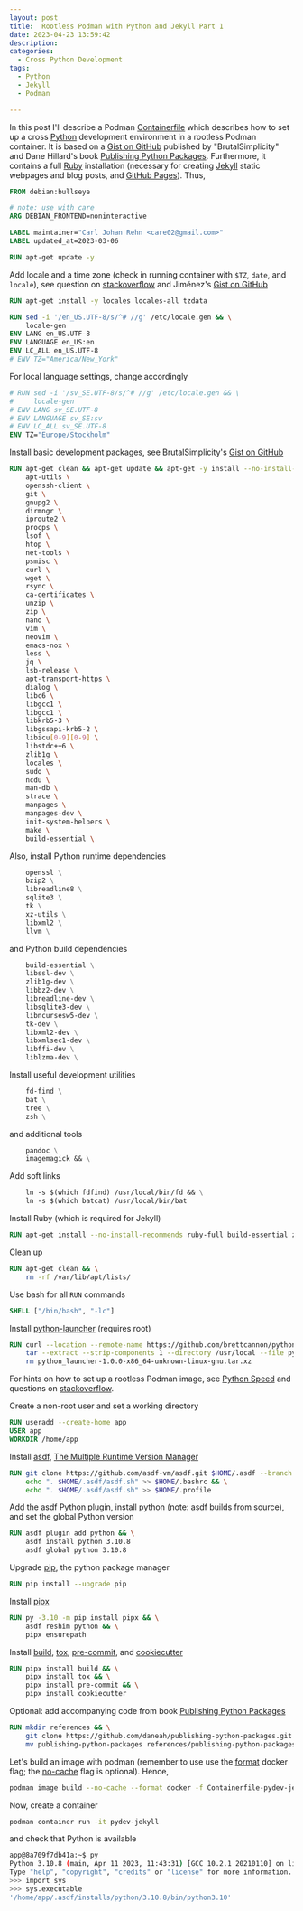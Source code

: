 ```yaml
---
layout: post
title:  Rootless Podman with Python and Jekyll Part 1
date: 2023-04-23 13:59:42
description: 
categories: 
  - Cross Python Development
tags: 
  - Python
  - Jekyll
  - Podman

---
```


In this post I'll describe a Podman [Containerfile](https://docs.podman.io/en/stable/markdown/podman-build.1.html) which describes how to set up a cross [Python](https://www.python.org/) development environment in a rootless Podman container. It is based on a [Gist on GitHub](https://gist.github.com/BrutalSimplicity/882af1d343b7530fc7e005284523d38d) published by "BrutalSimplicity" and Dane Hillard's book [Publishing Python Packages](https://www.manning.com/books/publishing-python-packages). Furthermore, it contains a full [Ruby](https://www.ruby-lang.org/en/) installation (necessary for creating [Jekyll](https://jekyllrb.com/) static webpages and blog posts, and [GitHub Pages](https://pages.github.com/)). Thus,

```dockerfile
FROM debian:bullseye

# note: use with care
ARG DEBIAN_FRONTEND=noninteractive

LABEL maintainer="Carl Johan Rehn <care02@gmail.com>"
LABEL updated_at=2023-03-06

RUN apt-get update -y
```

Add locale and a time zone (check in running container with `$TZ`, `date`, and `locale`), see question on  [stackoverflow](https://stackoverflow.com/questions/28405902/how-to-set-the-locale-inside-a-debian-ubuntu-docker-container) and Jiménez's [Gist on GitHub](https://gist.github.com/sjimenez44/1b73afeae3eec26a1915b0d4d5873b8f)

```dockerfile
RUN apt-get install -y locales locales-all tzdata

RUN sed -i '/en_US.UTF-8/s/^# //g' /etc/locale.gen && \
    locale-gen
ENV LANG en_US.UTF-8
ENV LANGUAGE en_US:en
ENV LC_ALL en_US.UTF-8
# ENV TZ="America/New_York"
```

For local language settings, change accordingly

```dockerfile
# RUN sed -i '/sv_SE.UTF-8/s/^# //g' /etc/locale.gen && \
#     locale-gen
# ENV LANG sv_SE.UTF-8
# ENV LANGUAGE sv_SE:sv
# ENV LC_ALL sv_SE.UTF-8
ENV TZ="Europe/Stockholm"
```

Install basic development packages, see BrutalSimplicity's [Gist on GitHub](https://gist.github.com/BrutalSimplicity/882af1d343b7530fc7e005284523d38d)

```dockerfile
RUN apt-get clean && apt-get update && apt-get -y install --no-install-recommends \
    apt-utils \
    openssh-client \
    git \
    gnupg2 \
    dirmngr \
    iproute2 \
    procps \
    lsof \
    htop \
    net-tools \
    psmisc \
    curl \
    wget \
    rsync \
    ca-certificates \
    unzip \
    zip \
    nano \
    vim \
    neovim \
    emacs-nox \
    less \
    jq \
    lsb-release \
    apt-transport-https \
    dialog \
    libc6 \
    libgcc1 \
    libgcc1 \
    libkrb5-3 \
    libgssapi-krb5-2 \
    libicu[0-9][0-9] \
    libstdc++6 \
    zlib1g \
    locales \
    sudo \
    ncdu \
    man-db \
    strace \
    manpages \
    manpages-dev \
    init-system-helpers \
    make \
    build-essential \
```

Also, install Python runtime dependencies

```dockerfile
    openssl \
    bzip2 \
    libreadline8 \
    sqlite3 \
    tk \
    xz-utils \
    libxml2 \
    llvm \
```

and Python build dependencies

```dockerfile
    build-essential \
    libssl-dev \
    zlib1g-dev \
    libbz2-dev \
    libreadline-dev \
    libsqlite3-dev \
    libncursesw5-dev \
    tk-dev \
    libxml2-dev \
    libxmlsec1-dev \
    libffi-dev \
    liblzma-dev \
```

Install useful development utilities

```dockerfile
    fd-find \
    bat \
    tree \
    zsh \
```

and additional tools

```dockerfile
    pandoc \
    imagemagick && \
```

Add soft links 

```dockerfile
    ln -s $(which fdfind) /usr/local/bin/fd && \
    ln -s $(which batcat) /usr/local/bin/bat
```

Install Ruby (which is required for Jekyll)

```dockerfile
RUN apt-get install --no-install-recommends ruby-full build-essential zlib1g-dev -y
```

Clean up

```dockerfile
RUN apt-get clean && \
    rm -rf /var/lib/apt/lists/
```

Use bash for all `RUN` commands 

```dockerfile
SHELL ["/bin/bash", "-lc"]
```

Install [python-launcher](https://python-launcher.app/) (requires root)

```dockerfile
RUN curl --location --remote-name https://github.com/brettcannon/python-launcher/releases/download/v1.0.0/python_launcher-1.0.0-x86_64-unknown-linux-gnu.tar.xz && \
    tar --extract --strip-components 1 --directory /usr/local --file python_launcher-1.0.0-x86_64-unknown-linux-gnu.tar.xz && \
    rm python_launcher-1.0.0-x86_64-unknown-linux-gnu.tar.xz
```

For hints on how to set up a rootless Podman image, see [Python Speed](https://pythonspeed.com/articles/root-capabilities-docker-security/) and
questions on [stackoverflow](https://stackoverflow.com/questions/59840450/rootless-docker-image). 

Create a non-root user and set a working directory

```dockerfile
RUN useradd --create-home app
USER app
WORKDIR /home/app
```

Install [asdf](https://github.com/asdf-vm/asdf), [The Multiple Runtime Version Manager](https://asdf-vm.com/)

```dockerfile
RUN git clone https://github.com/asdf-vm/asdf.git $HOME/.asdf --branch v0.11.1 && \
    echo ". $HOME/.asdf/asdf.sh" >> $HOME/.bashrc && \
    echo ". $HOME/.asdf/asdf.sh" >> $HOME/.profile
```
    
Add the asdf Python plugin, install python (note: asdf builds from source), and set the global Python version

```dockerfile
RUN asdf plugin add python && \
    asdf install python 3.10.8
    asdf global python 3.10.8
```

Upgrade [pip](https://pypi.org/project/pip/), the python package manager

```dockerfile
RUN pip install --upgrade pip
```

Install [pipx](https://github.com/pypa/pipx/)

```dockerfile
RUN py -3.10 -m pip install pipx && \
    asdf reshim python && \
    pipx ensurepath
```

Install [build](https://github.com/pypa/build), [tox](https://tox.wiki/en/latest/), [pre-commit](https://pre-commit.com/), and [cookiecutter](https://cookiecutter.readthedocs.io/)

```dockerfile
RUN pipx install build && \
    pipx install tox && \
    pipx install pre-commit && \
    pipx install cookiecutter
```

Optional: add accompanying code from book [Publishing Python Packages](https://www.manning.com/books/publishing-python-packages)

```dockerfile
RUN mkdir references && \
    git clone https://github.com/daneah/publishing-python-packages.git && \
    mv publishing-python-packages references/publishing-python-packages
```

Let's build an image with podman (remember to use use the [format](https://github.com/containers/podman/issues/8477) docker flag; the [no-cache](https://docs.podman.io/en/latest/markdown/podman-build.1.html) flag is optional). Hence, 

```bash
podman image build --no-cache --format docker -f Containerfile-pydev-jekyll -t pydev-jekyll .
```

Now, create a container

```bash
podman container run -it pydev-jekyll
```

and check that Python is available

```bash
app@8a709f7db41a:~$ py
Python 3.10.8 (main, Apr 11 2023, 11:43:31) [GCC 10.2.1 20210110] on linux
Type "help", "copyright", "credits" or "license" for more information.
>>> import sys
>>> sys.executable
'/home/app/.asdf/installs/python/3.10.8/bin/python3.10'
```

